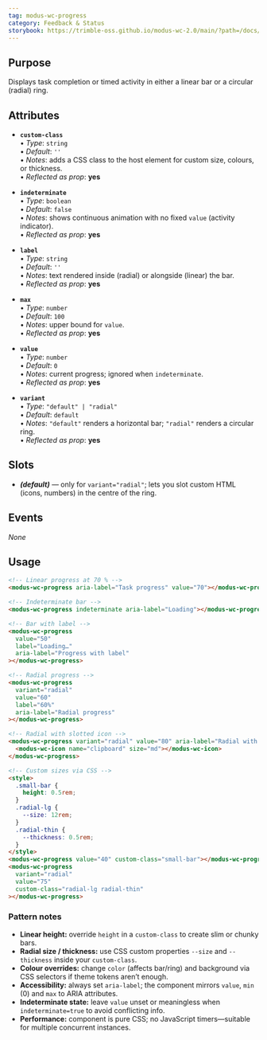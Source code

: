 ```yaml
---
tag: modus-wc-progress
category: Feedback & Status
storybook: https://trimble-oss.github.io/modus-wc-2.0/main/?path=/docs/components-progress--docs
---
```


## Purpose

Displays task completion or timed activity in either a linear bar or a circular (radial) ring.

## Attributes

- **`custom-class`**  
  • _Type_: `string`  
  • _Default_: `''`  
  • _Notes_: adds a CSS class to the host element for custom size, colours, or thickness.  
  • _Reflected as prop_: **yes**

- **`indeterminate`**  
  • _Type_: `boolean`  
  • _Default_: `false`  
  • _Notes_: shows continuous animation with no fixed `value` (activity indicator).  
  • _Reflected as prop_: **yes**

- **`label`**  
  • _Type_: `string`  
  • _Default_: `''`  
  • _Notes_: text rendered inside (radial) or alongside (linear) the bar.  
  • _Reflected as prop_: **yes**

- **`max`**  
  • _Type_: `number`  
  • _Default_: `100`  
  • _Notes_: upper bound for `value`.  
  • _Reflected as prop_: **yes**

- **`value`**  
  • _Type_: `number`  
  • _Default_: `0`  
  • _Notes_: current progress; ignored when `indeterminate`.  
  • _Reflected as prop_: **yes**

- **`variant`**  
  • _Type_: `"default" | "radial"`  
  • _Default_: `default`  
  • _Notes_: `"default"` renders a horizontal bar; `"radial"` renders a circular ring.  
  • _Reflected as prop_: **yes**

## Slots

- **_(default)_** — only for `variant="radial"`; lets you slot custom HTML (icons, numbers) in the centre of the ring.

## Events

_None_

## Usage

```html
<!-- Linear progress at 70 % -->
<modus-wc-progress aria-label="Task progress" value="70"></modus-wc-progress>

<!-- Indeterminate bar -->
<modus-wc-progress indeterminate aria-label="Loading"></modus-wc-progress>

<!-- Bar with label -->
<modus-wc-progress
  value="50"
  label="Loading…"
  aria-label="Progress with label"
></modus-wc-progress>

<!-- Radial progress -->
<modus-wc-progress
  variant="radial"
  value="60"
  label="60%"
  aria-label="Radial progress"
></modus-wc-progress>

<!-- Radial with slotted icon -->
<modus-wc-progress variant="radial" value="80" aria-label="Radial with icon">
  <modus-wc-icon name="clipboard" size="md"></modus-wc-icon>
</modus-wc-progress>

<!-- Custom sizes via CSS -->
<style>
  .small-bar {
    height: 0.5rem;
  }
  .radial-lg {
    --size: 12rem;
  }
  .radial-thin {
    --thickness: 0.5rem;
  }
</style>
<modus-wc-progress value="40" custom-class="small-bar"></modus-wc-progress>
<modus-wc-progress
  variant="radial"
  value="75"
  custom-class="radial-lg radial-thin"
></modus-wc-progress>
```

### Pattern notes

- **Linear height:** override `height` in a `custom-class` to create slim or chunky bars.
- **Radial size / thickness:** use CSS custom properties `--size` and `--thickness` inside your `custom-class`.
- **Colour overrides:** change `color` (affects bar/ring) and background via CSS selectors if theme tokens aren’t enough.
- **Accessibility:** always set `aria-label`; the component mirrors `value`, `min` (0) and `max` to ARIA attributes.
- **Indeterminate state:** leave `value` unset or meaningless when `indeterminate=true` to avoid conflicting info.
- **Performance:** component is pure CSS; no JavaScript timers—suitable for multiple concurrent instances.

